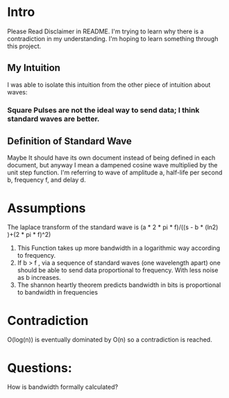 # Intro
Please Read Disclaimer in README.
I'm trying to learn why there is a contradiction in my understanding. 
I'm hoping to learn something through this project.
## My Intuition
I was able to isolate this intuition from the other piece of intuition about waves:
### Square Pulses are not the ideal way to send data; I think standard waves are better.
## Definition of Standard Wave
Maybe It should have its own document instead of being defined in each document, but anyway I mean a dampened cosine wave multiplied by the unit step function.
I'm referring to wave of amplitude a, half-life per second b, frequency f, and delay d.
# Assumptions
The laplace transform of the standard wave is (a * 2 * pi * f)/((s - b * (ln2) )+(2 * pi * f)^2)
1. This Function takes up more bandwidth in a logarithmic way according to frequency.
2. If b > f , via a sequence of standard waves (one wavelength apart) one should be able to send data proportional to frequency. With less noise as b increases.
3. The shannon heartly theorem predicts bandwidth in bits is proportional to bandwidth in frequencies
# Contradiction
O(log(n)) is eventually dominated by O(n) so a contradiction is reached.
# Questions:
How is bandwidth formally calculated?

